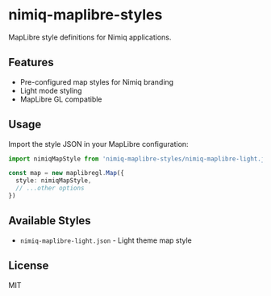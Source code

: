 # nimiq-maplibre-styles

MapLibre style definitions for Nimiq applications.

## Features

- Pre-configured map styles for Nimiq branding
- Light mode styling
- MapLibre GL compatible

## Usage

Import the style JSON in your MapLibre configuration:

```ts
import nimiqMapStyle from 'nimiq-maplibre-styles/nimiq-maplibre-light.json'

const map = new maplibregl.Map({
  style: nimiqMapStyle,
  // ...other options
})
```

## Available Styles

- `nimiq-maplibre-light.json` - Light theme map style

## License

MIT
